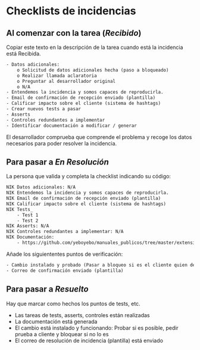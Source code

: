 # Checklists de incidencias

## Al comenzar con la tarea (*Recibido*)
Copiar este texto en la descripción de la tarea cuando está la incidencia está Recibida.

```txt
- Datos adicionales:
    o Solicitud de datos adicionales hecha (paso a bloqueado)
    o Realizar llamada aclaratoria
    o Preguntar al desarrollador original
    o N/A
- Entendemos la incidencia y somos capaces de reproducirla.
- Email de confirmación de recepción enviado (plantilla)
- Calificar impacto sobre el cliente (sistema de hashtags)
- Crear nuevos tests a pasar
- Asserts
- Controles redundantes a implementar
- Identificar documentación a modificar / generar
```

El desarrollador comprueba que comprende el problema y recoge los datos necesarios para poder resolver la incidencia.

## Para pasar a *En Resolución*
La persona que valida y completa la checklist indicando su código:
```txt
NIK Datos adicionales: N/A
NIK Entendemos la incidencia y somos capaces de reproducirla.
NIK Email de confirmación de recepción enviado (plantilla)
NIK Calificar impacto sobre el cliente (sistema de hashtags)
NIK Tests_
    - Test 1
    - Test 2
NIK Asserts: N/A
NIK Controles redundantes a implementar: N/A
NIK Documentación:
    - https://github.com/yeboyebo/manuales_publicos/tree/master/extensiones/igic_canarias)
```
Añade los siguiententes puntos de verificación:
```txt
- Cambio instalado y probado (Pasar a bloqueo si es el cliente quien debe confirmar la prueba)
- Correo de confirmación enviado (plantilla)
```

## Para pasar a *Resuelto*
Hay que marcar como hechos los puntos de tests, etc.
- Las tareas de tests, asserts, controles están realizadas
- La documentación está generada
- El cambio está instalado y funcionando: Probar si es posible, pedir prueba a cliente y bloquear si no lo es
- El correo de resolución de incidencia (plantilla) está enviado
